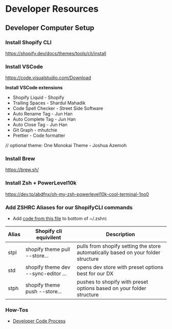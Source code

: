 # Developer Resources

## Developer Computer Setup

### Install Shopify CLI
https://shopify.dev/docs/themes/tools/cli/install

### Install VSCode
https://code.visualstudio.com/Download

**Install VSCode extensions**
- Shopify Liquid - Shopify
- Trailing Spaces - Shardul Mahadik
- Code Spell Checker - Street Side Software
- Auto Rename Tag - Jun Han
- Auto Complete Tag - Jun Han
- Auto Close Tag - Jun Han
- Git Graph - mhutchie
- Prettier - Code formatter

// optional theme: One Monokai Theme - Joshua Azemoh

### Install Brew
https://brew.sh/

### Install Zsh + PowerLevel10k
https://dev.to/abdfnx/oh-my-zsh-powerlevel10k-cool-terminal-1no0

### Add ZSHRC Aliases for our ShopifyCLI commands
- Add [code from this file](https://github.com/jdunham2/developer-resources/blob/main/shopify-cli-aliases.bash) to bottom of ~/.zshrc

| Alias | Shopify cli equivilent | Description |
| ---| ---| --- |
| stpl | shopify theme pull --store... | pulls from shopify setting the store automatically based on your folder structure |
| std | shopify theme dev --sync-editor ... | opens dev store with preset options best for our DX |
| stph | shopify theme push --store... | pushes to shopify with preset options based on your folder structure |


### How-Tos
- [Developer Code Process](https://github.com/jdunham2/developer-resources/blob/main/how-to-shopify-theme-changes.md)
